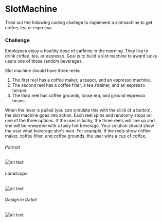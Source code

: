 SlotMachine
===========

Tried out the following coding challege to implement a slotmachine to get coffee, tea or espresso

### Challenge

Employees enjoy a healthy dose of caffeine in the morning. They like to drink coffee, tea, or espresso. Goal is to build a slot machine to award lucky users one of these random beverages.

Slot machine should have three reels:

1. The first reel has a coffee maker, a teapot, and an espresso machine.
2. The second reel has a coffee filter, a tea strainer, and an espresso tamper.
3. The third reel has coffee grounds, loose tea, and ground espresso beans.

When the lever is pulled (you can simulate this with the click of a button), the slot machine goes into action. Each reel spins and randomly stops on one of the three options. If the user is lucky, the three reels will line up and she will be rewarded with a tasty hot beverage. Your solution should show the user what beverage she's won. For example, if the reels show coffee maker, coffee filter, and coffee grounds, the user wins a cup of coffee.

###### Portrait


![alt text](https://github.com/smanikandan14/SlotMachine/blob/master/images/slotmachine_portrait.png "SlotMachine Portrait")

###### Landscape


![alt text](https://github.com/smanikandan14/SlotMachine/blob/master/images/slotmachine_landscape.png "SlotMachine Landscape")

###### Design In Detail
![alt text](https://github.com/smanikandan14/SlotMachine/blob/master/images/scroller.png "SlotMachine Immplementation")
